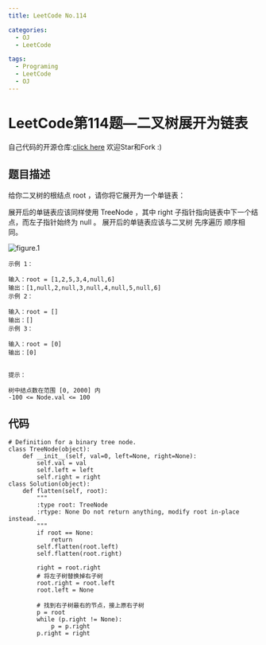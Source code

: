 ```yaml
---
title: LeetCode No.114

categories:
  - OJ
  - LeetCode

tags:
  - Programing
  - LeetCode
  - OJ
---
```



# LeetCode第114题—二叉树展开为链表
自己代码的开源仓库:[click here](https://github.com/zs670980918/LeetCode_Coding_Record)  欢迎Star和Fork :)

## 题目描述
给你二叉树的根结点 root ，请你将它展开为一个单链表：

展开后的单链表应该同样使用 TreeNode ，其中 right 子指针指向链表中下一个结点，而左子指针始终为 null 。
展开后的单链表应该与二叉树 先序遍历 顺序相同。

![figure.1](https://assets.leetcode.com/uploads/2021/01/14/flaten.jpg)
 
```
示例 1：

输入：root = [1,2,5,3,4,null,6]
输出：[1,null,2,null,3,null,4,null,5,null,6]
示例 2：

输入：root = []
输出：[]
示例 3：

输入：root = [0]
输出：[0]
 

提示：

树中结点数在范围 [0, 2000] 内
-100 <= Node.val <= 100
```

## 代码
```
# Definition for a binary tree node.
class TreeNode(object):
    def __init__(self, val=0, left=None, right=None):
        self.val = val
        self.left = left
        self.right = right
class Solution(object):
    def flatten(self, root):
        """
        :type root: TreeNode
        :rtype: None Do not return anything, modify root in-place instead.
        """
        if root == None:
            return
        self.flatten(root.left)
        self.flatten(root.right)

        right = root.right
        # 将左子树替换掉右子树
        root.right = root.left
        root.left = None

        # 找到右子树最右的节点，接上原右子树
        p = root
        while (p.right != None):
            p = p.right
        p.right = right
```
